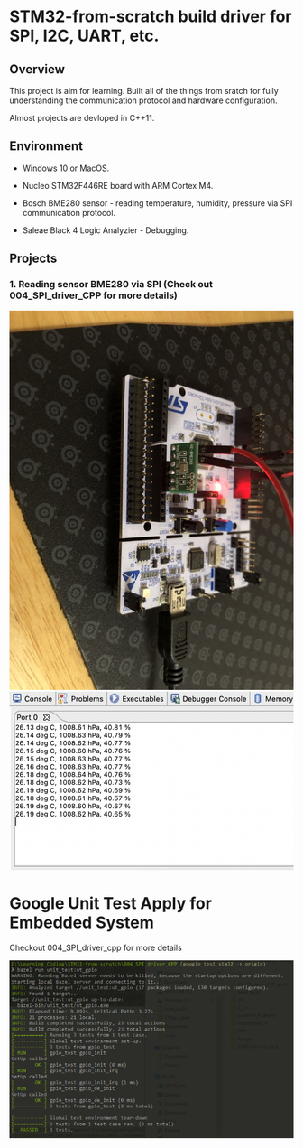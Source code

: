 # STM32-from-scratch build driver for SPI, I2C, UART, etc.

## Overview

This project is aim for learning. Built all of the things from sratch for fully understanding the communication protocol and hardware configuration.

Almost projects are devloped in C++11.

## Environment
* Windows 10 or MacOS.

* Nucleo STM32F446RE board with ARM Cortex M4.

* Bosch BME280 sensor - reading temperature, humidity, pressure via SPI communication protocol.

* Saleae Black 4 Logic Analyzier - Debugging.

## Projects

### 1. Reading sensor BME280 via SPI (Check out 004_SPI_driver_CPP for more details)
![Sensor_Board_Setup1](https://github.com/hohaidang/STM32-from-scratch/blob/master/Documents/Images/Board_Sensor_1.jpeg)
![Read_SensorData](https://github.com/hohaidang/STM32-from-scratch/blob/master/Documents/Images/ReadSensor.png)

# Google Unit Test Apply for Embedded System

Checkout 004_SPI_driver_cpp for more details

![unit_test](https://github.com/hohaidang/STM32-from-scratch/blob/master/Documents/Images/UT_004.png)

